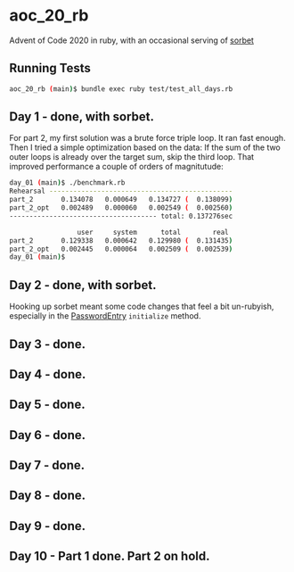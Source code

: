 # aoc_20_rb

Advent of Code 2020 in ruby, with an occasional serving of [sorbet](https://sorbet.org/)

## Running Tests

```bash
aoc_20_rb (main)$ bundle exec ruby test/test_all_days.rb
```

## Day 1 - done, with sorbet.

For part 2, my first solution was a brute force triple loop. It ran fast enough. Then I tried a simple optimization based on the data: If the sum of the two outer loops is already over the target sum, skip the third loop. That improved performance a couple of orders of magnitutude:

```bash
day_01 (main)$ ./benchmark.rb
Rehearsal ----------------------------------------------
part_2       0.134078   0.000649   0.134727 (  0.138099)
part_2_opt   0.002489   0.000060   0.002549 (  0.002560)
------------------------------------- total: 0.137276sec

                 user     system      total        real
part_2       0.129338   0.000642   0.129980 (  0.131435)
part_2_opt   0.002445   0.000064   0.002509 (  0.002539)
day_01 (main)$
```

## Day 2 - done, with sorbet.

Hooking up sorbet meant some code changes that feel a bit un-rubyish, especially in the [PasswordEntry](https://github.com/bfollek/aoc_20_rb/blob/main/day_02/password_entry.rb) `initialize` method.

## Day 3 - done.

## Day 4 - done.

## Day 5 - done.

## Day 6 - done.

## Day 7 - done.

## Day 8 - done.

## Day 9 - done.

## Day 10 - Part 1 done. Part 2 on hold.
